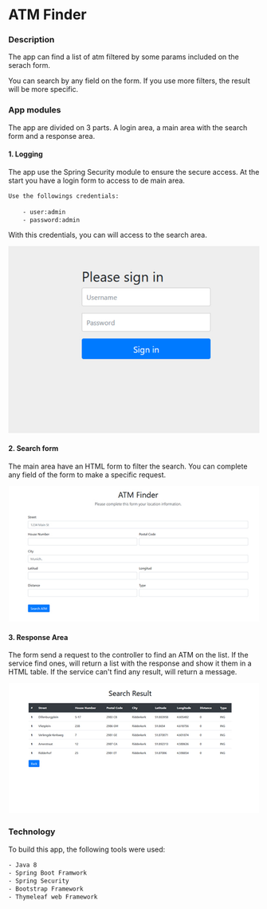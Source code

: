 # ATM Finder

### Description
The app can find a list of atm filtered by some params included on the serach form.

You can search by any field on the form. If you use more filters, the result will be more specific. 

### App modules
The app are divided on 3 parts. A login area, a main area with the search form and a response area. 

#### 1. Logging
The app use the Spring Security module to ensure the secure access.
At the start you have a login form to access to de main area.

```
Use the followings credentials:

    - user:admin
    - password:admin
```
With this credentials, you can will access to the search area.


![img_login](src/main/resources/images/docs/login.JPG)


#### 2. Search form
The main area have an HTML form to filter the search.
You can complete any field of the form to make a specific request.


![img_form](src/main/resources/images/docs/form.JPG)


#### 3. Response Area
The form send a request to the controller to find an ATM on the list.
If the service find ones, will return a list with the response and show it them in a HTML table.
If the service can't find any result, will return a message.


![img_response](src/main/resources/images/docs/result.JPG)


### Technology
To build this app, the following tools were used:
    
    - Java 8
    - Spring Boot Framwork
    - Spring Security
    - Bootstrap Framework
    - Thymeleaf web Framework